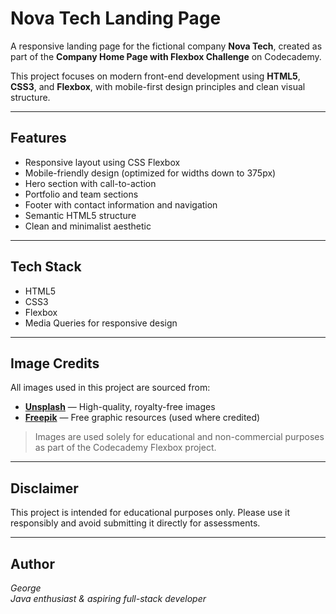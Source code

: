 # Nova Tech Landing Page

A responsive landing page for the fictional company **Nova Tech**, created as part of the **Company Home Page with Flexbox Challenge** on Codecademy.

This project focuses on modern front-end development using **HTML5**, **CSS3**, and **Flexbox**, with mobile-first design principles and clean visual structure.

---

## Features

- Responsive layout using CSS Flexbox
- Mobile-friendly design (optimized for widths down to 375px)
- Hero section with call-to-action
- Portfolio and team sections
- Footer with contact information and navigation
- Semantic HTML5 structure
- Clean and minimalist aesthetic

---

## Tech Stack

- HTML5
- CSS3
- Flexbox
- Media Queries for responsive design

---

## Image Credits

All images used in this project are sourced from:

- [**Unsplash**](https://unsplash.com/) — High-quality, royalty-free images
- [**Freepik**](https://www.freepik.com/) — Free graphic resources (used where credited)

> Images are used solely for educational and non-commercial purposes as part of the Codecademy Flexbox project.

---

## Disclaimer
This project is intended for educational purposes only. Please use it responsibly and avoid submitting it directly for assessments.

---

## Author
*George*    
*Java enthusiast & aspiring full-stack developer*

